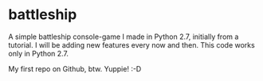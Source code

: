 battleship
==========

A simple battleship console-game I made in Python 2.7, initially from a tutorial. I will be adding new features every now and then.
This code works only in Python 2.7.


My first repo on Github, btw. 
Yuppie! :-D
